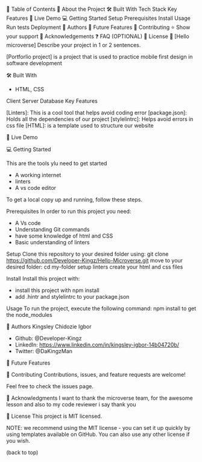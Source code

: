 📗 Table of Contents
📖 About the Project
🛠 Built With
Tech Stack
Key Features
🚀 Live Demo
💻 Getting Started
Setup
Prerequisites
Install
Usage
Run tests
Deployment
👥 Authors
🔭 Future Features
🤝 Contributing
⭐️ Show your support
🙏 Acknowledgements
❓ FAQ (OPTIONAL)
📝 License
📖 [Hello microverse]
Describe your project in 1 or 2 sentences.

[Portforlio project] is a project that is used to practice mobile first design in software development

🛠 Built With
* HTML, CSS

Client
Server
Database
Key Features


[Linters]: This is a cool tool that helps avoid coding error
[package.json]: Holds all the dependencies of our project
[stylelintrc]: Helps avoid errors in css file
[HTML]: is a template used to structure our website

🚀 Live Demo


💻 Getting Started

This are the tools ylu need to get started
* A working internet
* linters
* A vs code editor


To get a local copy up and running, follow these steps.

Prerequisites
In order to run this project you need:
* A Vs code
* Understanding Git commands
* have some knowledge of html and CSS 
* Basic understanding of linters


Setup
Clone this repository to your desired folder using: 
git clone https://github.com/Developer-Kingz/Hello-Microverse.git
move to your desired folder: cd my-folder
setup linters
create your html and css files

Install
Install this project with:
* install this project with npm install
* add .hintr and stylelintrc to your package.json

Usage
To run the project, execute the following command:
npm install to get the node_modules

👥 Authors
Kingsley Chidozie Igbor

* Github: @Developer-Kingz
* LinkedIn: https://www.linkedin.com/in/kingsley-igbor-14b04720b/
* Twitter: @DaKingzMan

🔭 Future Features

🤝 Contributing
Contributions, issues, and feature requests are welcome!

Feel free to check the issues page.

🙏 Acknowledgments
I want to thank the microverse team, for the awesome lesson and also to my code reviewer i say thank you


📝 License
This project is MIT licensed.

NOTE: we recommend using the MIT license - you can set it up quickly by using templates available on GitHub. You can also use any other license if you wish.

(back to top)